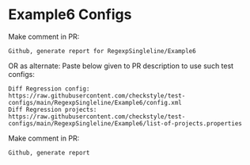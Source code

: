 # Example6 Configs
Make comment in PR:
```
Github, generate report for RegexpSingleline/Example6
```
OR as alternate:
Paste below given to PR description to use such test configs:
```
Diff Regression config: https://raw.githubusercontent.com/checkstyle/test-configs/main/RegexpSingleline/Example6/config.xml
Diff Regression projects: https://raw.githubusercontent.com/checkstyle/test-configs/main/RegexpSingleline/Example6/list-of-projects.properties
```
Make comment in PR:
```
Github, generate report
```
